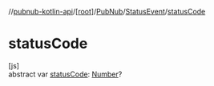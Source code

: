 //[pubnub-kotlin-api](../../../../index.md)/[[root]](../../index.md)/[PubNub](../index.md)/[StatusEvent](index.md)/[statusCode](status-code.md)

# statusCode

[js]\
abstract var [statusCode](status-code.md): [Number](https://kotlinlang.org/api/latest/jvm/stdlib/kotlin-stdlib/kotlin/-number/index.html)?

